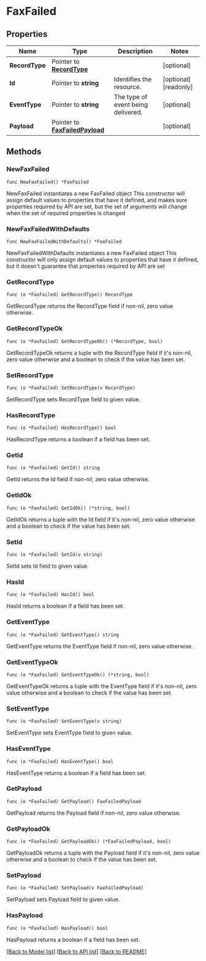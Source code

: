 # FaxFailed

## Properties

Name | Type | Description | Notes
------------ | ------------- | ------------- | -------------
**RecordType** | Pointer to [**RecordType**](RecordType.md) |  | [optional] 
**Id** | Pointer to **string** | Identifies the resource. | [optional] [readonly] 
**EventType** | Pointer to **string** | The type of event being delivered. | [optional] 
**Payload** | Pointer to [**FaxFailedPayload**](FaxFailedPayload.md) |  | [optional] 

## Methods

### NewFaxFailed

`func NewFaxFailed() *FaxFailed`

NewFaxFailed instantiates a new FaxFailed object
This constructor will assign default values to properties that have it defined,
and makes sure properties required by API are set, but the set of arguments
will change when the set of required properties is changed

### NewFaxFailedWithDefaults

`func NewFaxFailedWithDefaults() *FaxFailed`

NewFaxFailedWithDefaults instantiates a new FaxFailed object
This constructor will only assign default values to properties that have it defined,
but it doesn't guarantee that properties required by API are set

### GetRecordType

`func (o *FaxFailed) GetRecordType() RecordType`

GetRecordType returns the RecordType field if non-nil, zero value otherwise.

### GetRecordTypeOk

`func (o *FaxFailed) GetRecordTypeOk() (*RecordType, bool)`

GetRecordTypeOk returns a tuple with the RecordType field if it's non-nil, zero value otherwise
and a boolean to check if the value has been set.

### SetRecordType

`func (o *FaxFailed) SetRecordType(v RecordType)`

SetRecordType sets RecordType field to given value.

### HasRecordType

`func (o *FaxFailed) HasRecordType() bool`

HasRecordType returns a boolean if a field has been set.

### GetId

`func (o *FaxFailed) GetId() string`

GetId returns the Id field if non-nil, zero value otherwise.

### GetIdOk

`func (o *FaxFailed) GetIdOk() (*string, bool)`

GetIdOk returns a tuple with the Id field if it's non-nil, zero value otherwise
and a boolean to check if the value has been set.

### SetId

`func (o *FaxFailed) SetId(v string)`

SetId sets Id field to given value.

### HasId

`func (o *FaxFailed) HasId() bool`

HasId returns a boolean if a field has been set.

### GetEventType

`func (o *FaxFailed) GetEventType() string`

GetEventType returns the EventType field if non-nil, zero value otherwise.

### GetEventTypeOk

`func (o *FaxFailed) GetEventTypeOk() (*string, bool)`

GetEventTypeOk returns a tuple with the EventType field if it's non-nil, zero value otherwise
and a boolean to check if the value has been set.

### SetEventType

`func (o *FaxFailed) SetEventType(v string)`

SetEventType sets EventType field to given value.

### HasEventType

`func (o *FaxFailed) HasEventType() bool`

HasEventType returns a boolean if a field has been set.

### GetPayload

`func (o *FaxFailed) GetPayload() FaxFailedPayload`

GetPayload returns the Payload field if non-nil, zero value otherwise.

### GetPayloadOk

`func (o *FaxFailed) GetPayloadOk() (*FaxFailedPayload, bool)`

GetPayloadOk returns a tuple with the Payload field if it's non-nil, zero value otherwise
and a boolean to check if the value has been set.

### SetPayload

`func (o *FaxFailed) SetPayload(v FaxFailedPayload)`

SetPayload sets Payload field to given value.

### HasPayload

`func (o *FaxFailed) HasPayload() bool`

HasPayload returns a boolean if a field has been set.


[[Back to Model list]](../README.md#documentation-for-models) [[Back to API list]](../README.md#documentation-for-api-endpoints) [[Back to README]](../README.md)


